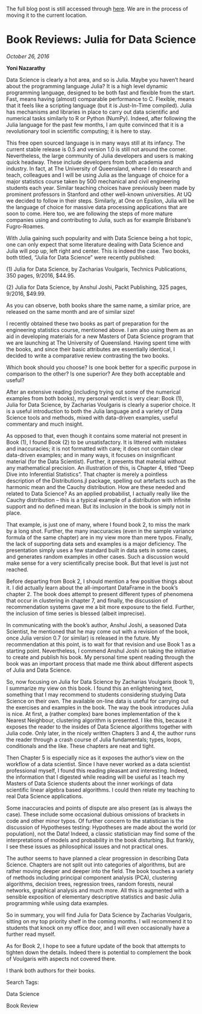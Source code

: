The full blog post is still accessed through [here](https://www.1onepsilon.com/single-post/2018/07/06/July-2018-Editors-Picks). We are in the process of moving it to the current location.

# Book Reviews: Julia for Data Science
*October 26, 2016*

**Yoni Nazarathy**

Data Science is clearly a hot area, and so is Julia. Maybe you haven’t heard about the programming language Julia? It is a high level dynamic programming language, designed to be both fast and flexible from the start. Fast, means having (almost) comparable performance to C. Flexible, means that it feels like a scripting language (but it is Just-In-Time compiled). Julia has mechanisms and libraries in place to carry out data scientific and numerical tasks similarly to R or Python (NumPy). Indeed, after following the Julia language for the past few months, I am quite convinced that it is a revolutionary tool in scientific computing; it is here to stay.

 

This free open sourced language is in many ways still at its infancy. The current stable release is 0.5 and version 1.0 is still not around the corner. Nevertheless, the large community of Julia developers and users is making quick headway. These include developers from both academia and industry. In fact, at The University of Queensland, where I do research and teach, colleagues and I will be using Julia as the language of choice for a major statistics course taken by 500 mechanical and civil engineering students each year. Similar teaching choices have previously been made by prominent professors in Stanford and other well-known universities. At UQ we decided to follow in their steps. Similarly, at One on Epsilon, Julia will be the language of choice for massive data processing applications that are soon to come. Here too, we are following the steps of more mature companies using and contributing to Julia, such as for example Brisbane’s Fugro-Roames.

 

With Julia gaining such popularity and with Data Science being a hot topic, one can only expect that some literature dealing with Data Science and Julia will pop up, left right and center. This is indeed the case. Two books, both titled, “Julia for Data Science” were recently published:

 

   (1) Julia for Data Science, by Zacharias Voulgaris, Technics Publications, 350 pages, 9/2016, $44.95.​​

 

   (2) Julia for Data Science, by Anshul Joshi, Packt Publishing, 325 pages, 9/2016, $49.99.

 

As you can observe, both books share the same name, a similar price, are released on the same month and are of similar size!

 

I recently obtained these two books as part of preparation for the engineering statistics course, mentioned above. I am also using them as an aid in developing materials for a new Masters of Data Science program that we are launching at The University of Queensland. Having spent time with the books, and since their basic attributes are essentially identical, I decided to write a comparative review contrasting the two books. 

 

Which book should you choose? Is one book better for a specific purpose in comparison to the other? Is one superior? Are they both acceptable and useful?

 

After an extensive reading (including trying out some of the numerical examples from both books), my personal verdict is very clear: Book (1), Julia for Data Science, by Zacharias Voulgaris is clearly a superior choice. It is a useful introduction to both the Julia language and a variety of Data Science tools and methods, mixed with data-driven examples, useful commentary and much insight.

 

As opposed to that, even though it contains some material not present in Book (1), I found Book (2) to be unsatisfactory. It is littered with mistakes and inaccuracies; it is not formatted with care; it does not contain clear data-driven examples; and in many ways, it focuses on insignificant material (for the Data Scientist). Further, it presents that material without any mathematical precision. An illustration of this, is Chapter 4, titled “Deep Dive into Inferential Statistics”. That chapter is merely a pointless description of the Distributions.jl package, spelling out artefacts such as the harmonic mean and the Cauchy distribution. How are these needed and related to Data Science? As an applied probabilist, I actually really like the Cauchy distribution – this is a typical example of a distribution with infinite support and no defined mean. But its inclusion in the book is simply not in place.

 

That example, is just one of many, where I found book 2, to miss the mark by a long shot. Further, the many inaccuracies (even in the sample variance formula of the same chapter) are in my view more than mere typos. Finally, the lack of supporting data sets and examples is a major deficiency. The presentation simply uses a few standard built in data sets in some cases, and generates random examples in other cases. Such a discussion would make sense for a very scientifically precise book. But that level is just not reached.

 

Before departing from Book 2, I should mention a few positive things about it. I did actually learn about the all-important DataFrame in the book’s chapter 2. The book does attempt to present different types of phenomena that occur in clustering in chapter 7, and finally, the discussion of recommendation systems gave me a bit more exposure to the field. Further, the inclusion of time series is blessed (albeit imprecise).

 

In communicating with the book’s author, Anshul Joshi, a seasoned Data Scientist, he mentioned that he may come out with a revision of the book, once Julia version 0.7 (or similar) is released in the future. My recommendation at this point, is to wait for that revision and use Book 1 as a starting point. Nevertheless, I commend Anshul Joshi on taking the initiative to create and publish his book. My personal time spent reading through the book was an important process that made me think about different aspects of Julia and Data Science.

 

So, now focusing on Julia for Data Science by Zacharias Voulgaris (book 1), I summarize my view on this book. I found this an enlightening text, something that I may recommend to students considering studying Data Science on their own. The available on-line data is useful for carrying out the exercises and examples in the book. The way the book introduces Julia is nice. At first, a (rather complex) bare bones implementation of the k Nearest Neighbour, clustering algorithm is presented. I like this, because it exposes the reader to the insides of Data Science algorithms together with Julia code. Only later, in the nicely written Chapters 3 and 4, the author runs the reader through a crash course of Julia fundamentals; types, loops, conditionals and the like. These chapters are neat and tight.

 

Then Chapter 5 is especially nice as it exposes the author’s view on the workflow of a data scientist. Since I have never worked as a data scientist professional myself, I found this reading pleasant and interesting. Indeed, the information that I digested while reading will be useful as I teach my Masters of Data Science students about the inner workings of data scientific linear algebra based algorithms. I could then relate my teaching to real Data Science applications.

 


 

Some inaccuracies and points of dispute are also present (as is always the case). These include some occasional dubious omissions of brackets in code and other minor typos. Of further concern to the statistician is the discussion of Hypotheses testing: Hypotheses are made about the world (or population), not the Data! Indeed, a classic statistician may find some of the interpretations of models and probability in the book disturbing. But frankly, I see these issues as philosophical issues and not practical ones. 

 

The author seems to have planned a clear progression in describing Data Science. Chapters are not split out into categories of algorithms, but are rather moving deeper and deeper into the field. The book touches a variety of methods including principal component analysis (PCA), clustering algorithms, decision trees, regression trees, random forests, neural networks, graphical analysis and much more. All this is augmented with a sensible exposition of elementary descriptive statistics and basic Julia programming while using data examples.

 

So in summary, you will find Julia for Data Science by Zacharias Voulgaris, sitting on my top priority shelf in the coming months. I will recommend it to students that knock on my office door, and I will even occasionally have a further read myself.

 

As for Book 2, I hope to see a future update of the book that attempts to tighten down the details. Indeed there is potential to complement the book of Voulgaris with aspects not covered there.

 

I thank both authors for their books.

Search Tags:

Data Science

Book Review

